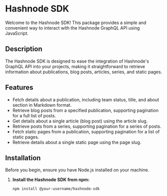 # Hashnode SDK

Welcome to the Hashnode SDK! This package provides a simple and convenient way to interact with the Hashnode GraphQL API using JavaScript.

## Description

The Hashnode SDK is designed to ease the integration of Hashnode's GraphQL API into your projects, making it straightforward to retrieve information about publications, blog posts, articles, series, and static pages.

## Features

- Fetch details about a publication, including team status, title, and about section in Markdown format.
- Retrieve blog posts from a specified publication, supporting pagination for a full list of posts.
- Get details about a single article (blog post) using the article slug.
- Retrieve posts from a series, supporting pagination for a series of posts.
- Fetch static pages from a publication, supporting pagination for a list of static pages.
- Retrieve details about a single static page using the page slug.

## Installation

Before you begin, ensure you have Node.js installed on your machine.

1. **Install the Hashnode SDK from npm:**

   ```bash
   npm install @your-username/hashnode-sdk
